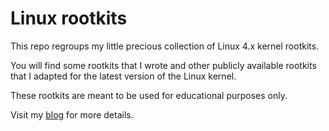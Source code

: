 # Linux rootkits
This repo regroups my little precious collection of Linux 4.x kernel rootkits.

You will find some rootkits that I wrote and other publicly available rootkits that I adapted for the latest version of the Linux kernel.

These rootkits are meant to be used for educational purposes only.

Visit my [blog](https://yassine.tioual.com) for more details.
